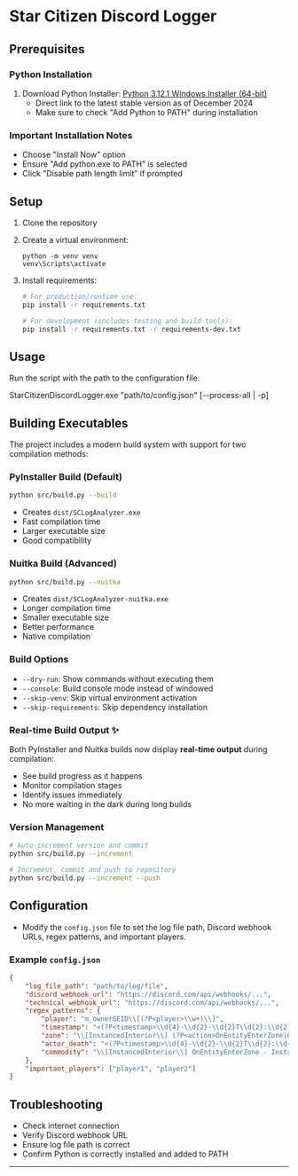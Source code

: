 # Star Citizen Discord Logger

## Prerequisites

### Python Installation
1. Download Python Installer: [Python 3.12.1 Windows Installer (64-bit)](https://www.python.org/ftp/python/3.12.1/python-3.12.1-amd64.exe)
   - Direct link to the latest stable version as of December 2024
   - Make sure to check "Add Python to PATH" during installation

### Important Installation Notes
- Choose "Install Now" option
- Ensure "Add python.exe to PATH" is selected
- Click "Disable path length limit" if prompted

## Setup

1. Clone the repository
2. Create a virtual environment:
   ```
   python -m venv venv
   venv\Scripts\activate
   ```

3. Install requirements:
   ```bash
   # For production/runtime use:
   pip install -r requirements.txt
   
   # For development (includes testing and build tools):
   pip install -r requirements.txt -r requirements-dev.txt
   ```

## Usage

Run the script with the path to the configuration file:

StarCitizenDiscordLogger.exe "path/to/config.json" [--process-all | -p]

## Building Executables

The project includes a modern build system with support for two compilation methods:

### PyInstaller Build (Default)
```bash
python src/build.py --build
```
- Creates `dist/SCLogAnalyzer.exe`
- Fast compilation time
- Larger executable size
- Good compatibility

### Nuitka Build (Advanced)
```bash
python src/build.py --nuitka
```
- Creates `dist/SCLogAnalyzer-nuitka.exe`
- Longer compilation time
- Smaller executable size
- Better performance
- Native compilation

### Build Options
- `--dry-run`: Show commands without executing them
- `--console`: Build console mode instead of windowed
- `--skip-venv`: Skip virtual environment activation
- `--skip-requirements`: Skip dependency installation

### Real-time Build Output ✨
Both PyInstaller and Nuitka builds now display **real-time output** during compilation:
- See build progress as it happens
- Monitor compilation stages
- Identify issues immediately
- No more waiting in the dark during long builds

### Version Management
```bash
# Auto-increment version and commit
python src/build.py --increment

# Increment, commit and push to repository
python src/build.py --increment --push
```


## Configuration

- Modify the `config.json` file to set the log file path, Discord webhook URLs, regex patterns, and important players.

### Example `config.json`

```json
{
    "log_file_path": "path/to/log/file",
    "discord_webhook_url": "https://discord.com/api/webhooks/...",
    "technical_webhook_url": "https://discord.com/api/webhooks/...",
    "regex_patterns": {
        "player": "m_ownerGEID\\[(?P<player>\\w+)\\]",
        "timestamp": "<(?P<timestamp>\\d{4}-\\d{2}-\\d{2}T\\d{2}:\\d{2}:\\d{2}\\.\\d+Z)>",
        "zone": "\\[InstancedInterior\\] (?P<action>OnEntityEnterZone|OnEntityLeaveZone) - InstancedInterior \\[(?P<zone>\\w+)\\]",
        "actor_death": "<(?P<timestamp>\\d{4}-\\d{2}-\\d{2}T\\d{2}:\\d{2}:\\d{2}\\.\\d+Z)> \\[Notice\\] <Actor Death> CActor::Kill: '(?P<victim>\\w+)' \\[\\d+\\] in zone '(?P<zone>\\w+)' killed by '(?P<killer>\\w+)' \\[\\d+\\] using '(?P<weapon>\\w+)' \\[Class unknown\\] with damage type '(?P<damage_type>\\w+)'",
        "commodity": "\\[InstancedInterior\\] OnEntityEnterZone - InstancedInterior \\[.*\\] \\[.*\\] -> Entity \\[(?P<commodity>.*)\\] \\[.*\\] -- .* \\[.*\\], .* \\[.*\\], .* \\[.*\\], .* \\[.*\\] \\[(?P<owner>.*)\\]\\[.*\\] \\[(?P<zone>.*)\\]"
    },
    "important_players": ["player1", "player2"]
}
```

## Troubleshooting
- Check internet connection
- Verify Discord webhook URL
- Ensure log file path is correct
- Confirm Python is correctly installed and added to PATH

----------------------------------------------------------------
























